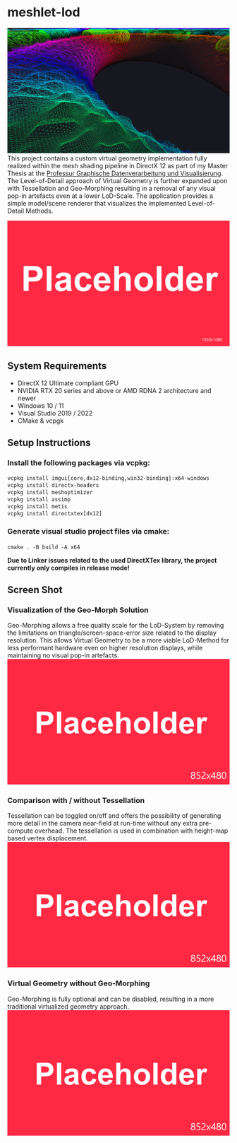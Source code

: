 # meshlet-lod
![failed to load preview](MeshletLoD/assets/screenshots/close_up_donut_1080p.png)
This project contains a custom virtual geometry implementation fully realized within the mesh shading pipeline in DirectX 12 as part of my Master Thesis at the [Professur Graphische Datenverarbeitung und Visualisierung](https://www.tu-chemnitz.de/informatik/GDV/). The Level-of-Detail approach of Virtual Geometry is further expanded upon with Tessellation and Geo-Morphing resulting in a removal of any visual pop-in artefacts even at a lower LoD-Scale. The application provides a simple model/scene renderer that visualizes the implemented Level-of-Detail Methods. 

![failed to load preview](MeshletLoD/assets/screenshots/placeholder_1080p.png)

## System Requirements
- DirectX 12 Ultimate compliant GPU
- NVIDIA RTX 20 series and above or AMD RDNA 2 architecture and newer
- Windows 10 / 11
- Visual Studio 2019 / 2022
- CMake & vcpgk
## Setup Instructions
### Install the following packages via vcpkg:<be>
```
vcpkg install imgui[core,dx12-binding,win32-binding]:x64-windows
vcpkg install directx-headers
vcpkg install meshoptimizer
vcpkg install assimp
vcpkg install metis
vcpkg install directxtex[dx12]
```
### Generate visual studio project files via cmake:<be>
```
cmake . -B build -A x64
```

__Due to Linker issues related to the used DirectXTex library, the project currently only compiles in release mode!__

## Screen Shot
### Visualization of the Geo-Morph Solution
Geo-Morphing allows a free quality scale for the LoD-System by removing the limitations on triangle/screen-space-error size related to the display resolution. This allows Virtual Geometry to be a more viable LoD-Method for less performant hardware even on higher resolution displays, while maintaining no visual pop-in artefacts.
![failed to load preview](MeshletLoD/assets/screenshots/placeholder_480p.png)
### Comparison with / without Tessellation
Tessellation can be toggled on/off and offers the possibility of generating more detail in the camera near-field at run-time without any extra pre-compute overhead. The tessellation is used in combination with height-map based vertex displacement.
![failed to load preview](MeshletLoD/assets/screenshots/placeholder_480p.png)
### Virtual Geometry without Geo-Morphing
Geo-Morphing is fully optional and can be disabled, resulting in a more traditional virtualized geometry approach.
![failed to load preview](MeshletLoD/assets/screenshots/placeholder_480p.png)
